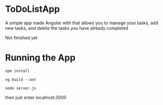 # ToDoListApp

A simple app made Angular with that allows you to manage your tasks, add new tasks, and delete the tasks you have already completed

Not finished yet

# Running the App
```
npm install

ng build --aot

node server.js
```
then just enter localhost:3000


